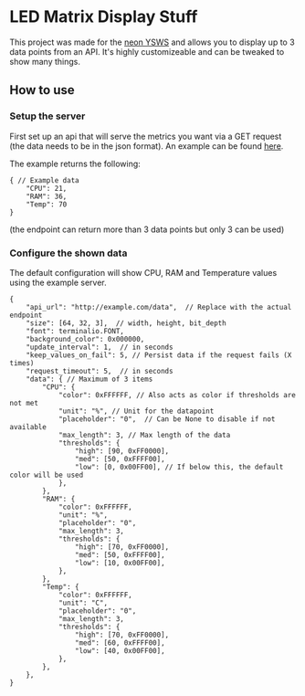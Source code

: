 # LED Matrix Display Stuff

This project was made for the [neon YSWS](https://github.com/hackclub/neon) and allows you to display up to 3 data points from an API. It's highly customizeable and can be tweaked to show many things.

## How to use

### Setup the server

First set up an api that will serve the metrics you want via a GET request (the data needs to be in the json format).
An example can be found [here](./server.py).

The example returns the following:

```json5
{ // Example data
    "CPU": 21,
    "RAM": 36,
    "Temp": 70
}
```

(the endpoint can return more than 3 data points but only 3 can be used)

### Configure the shown data

The default configuration will show CPU, RAM and Temperature values using the example server.

```json5
{
    "api_url": "http://example.com/data",  // Replace with the actual endpoint
    "size": [64, 32, 3],  // width, height, bit_depth
    "font": terminalio.FONT,
    "background_color": 0x000000,
    "update_interval": 1,  // in seconds
    "keep_values_on_fail": 5, // Persist data if the request fails (X times)
    "request_timeout": 5,  // in seconds
    "data": { // Maximum of 3 items
        "CPU": {
            "color": 0xFFFFFF, // Also acts as color if thresholds are not met
            "unit": "%", // Unit for the datapoint
            "placeholder": "0",  // Can be None to disable if not available
            "max_length": 3, // Max length of the data
            "thresholds": {
                "high": [90, 0xFF0000],
                "med": [50, 0xFFFF00],
                "low": [0, 0x00FF00], // If below this, the default color will be used
            },
        },
        "RAM": {
            "color": 0xFFFFFF,
            "unit": "%",
            "placeholder": "0",
            "max_length": 3,
            "thresholds": {
                "high": [70, 0xFF0000],
                "med": [50, 0xFFFF00],
                "low": [10, 0x00FF00],
            },
        },
        "Temp": {
            "color": 0xFFFFFF,
            "unit": "C",
            "placeholder": "0",
            "max_length": 3,
            "thresholds": {
                "high": [70, 0xFF0000],
                "med": [60, 0xFFFF00],
                "low": [40, 0x00FF00],
            },
        },
    },
}
```
